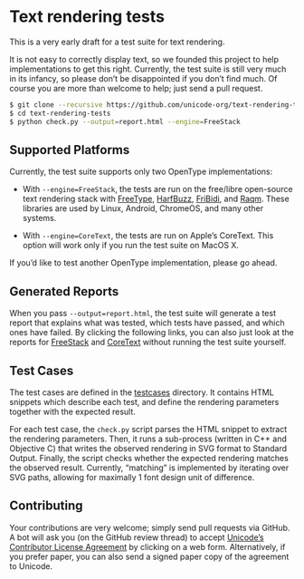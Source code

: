 # Text rendering tests

This is a very early draft for a test suite for text rendering.

It is not easy to correctly display text, so we founded this project
to help implementations to get this right.  Currently, the test suite
is still very much in its infancy, so please don’t be disappointed if
you don’t find much. Of course you are more than welcome to help; just
send a pull request.

```bash
$ git clone --recursive https://github.com/unicode-org/text-rendering-tests.git
$ cd text-rendering-tests
$ python check.py --output=report.html --engine=FreeStack
```


## Supported Platforms

Currently, the test suite supports only two OpenType implementations:

* With `--engine=FreeStack`, the tests are run on the free/libre
open-source text rendering stack with [FreeType](https://www.freetype.org/),
[HarfBuzz](https://www.freedesktop.org/wiki/Software/HarfBuzz/),
[FriBidi](https://www.fribidi.org/),
and [Raqm](https://github.com/HOST-Oman/libraqm). These libraries
are used by Linux, Android, ChromeOS, and many other systems.

* With `--engine=CoreText`, the tests are run on Apple’s CoreText.
This option will work only if you run the test suite on MacOS X.

If you’d like to test another OpenType implementation, please go ahead.


## Generated Reports

When you pass `--output=report.html`, the test suite will generate a
test report that explains what was tested, which tests have passed,
and which ones have failed. By clicking the following links, you can
also just look at the reports
for [FreeStack](https://raw.githack.com/unicode-org/text-rendering-tests/master/reports/FreeStack.html)
and [CoreText](https://raw.githack.com/unicode-org/text-rendering-tests/master/reports/CoreText.html) without running the test suite yourself.


## Test Cases

The test cases are defined in the [testcases](testcases/) directory.
It contains HTML snippets which describe each test, and define the
rendering parameters together with the expected result.

For each test case, the `check.py` script parses the HTML snippet to
extract the rendering parameters. Then, it runs a sub-process (written
in C++ and Objective C) that writes the observed rendering in SVG
format to Standard Output. Finally, the script checks whether the
expected rendering matches the observed result.  Currently, “matching”
is implemented by iterating over SVG paths, allowing for maximally
1 font design unit of difference.


## Contributing

Your contributions are very welcome; simply send pull requests via
GitHub.  A bot will ask you (on the GitHub review thread) to accept
[Unicode’s Contributor License Agreement](unicode_cla.pdf) by clicking
on a web form. Alternatively, if you prefer paper, you can also send a
signed paper copy of the agreement to Unicode.
